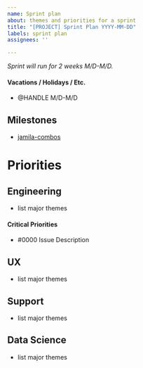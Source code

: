 ```yaml
---
name: Sprint plan
about: themes and priorities for a sprint
title: "[PROJECT] Sprint Plan YYYY-MM-DD"
labels: sprint plan
assignees: ''

---
```


<!-- sprint duration -->
_Sprint will run for 2 weeks M/D-M/D._

#### Vacations / Holidays / Etc.
<!-- include company holidays and events, business trips, conferences, personal vacations, etc. -->

- @HANDLE M/D-M/D

## Milestones
<!-- All sprint issues will be in a sprint milestone. Link to all the repo-specific milestones for this sprint here. -->

- [jamila-combos](https://github.com/blacklocus/verkestk/jamila-combos/1)

# Priorities

## Engineering
<!-- Summarize at a high level what's planned for this sprint -->

- list major themes

#### Critical Priorities
<!-- Anything that absolutely has to happen this sprint, ASAP -->
- #0000 Issue Description

## UX

- list major themes

## Support

- list major themes

## Data Science

- list major themes
